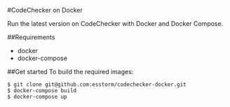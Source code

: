 #CodeChecker on Docker

Run the latest version on CodeChecker with Docker and Docker Compose.

##Requirements
- docker
- docker-compose

##Get started
To build the required images:

```
$ git clone git@github.com:esstorm/codechecker-docker.git
$ docker-compose build
$ docker-compose up
```
